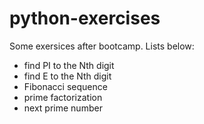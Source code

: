 # python-exercises

Some exersices after bootcamp.
Lists below:
- find PI to the Nth digit
- find E to the Nth digit
- Fibonacci sequence
- prime factorization
- next prime number
